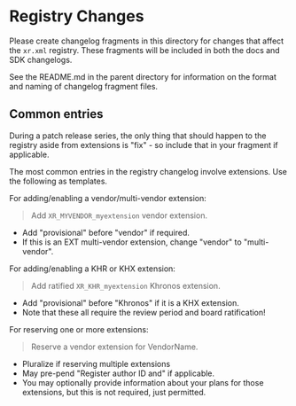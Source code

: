 # Registry Changes

Please create changelog fragments in this directory for changes that affect the
`xr.xml` registry. These fragments will be included in both the docs and SDK
changelogs.

See the README.md in the parent directory for information on the format and
naming of changelog fragment files.

## Common entries

During a patch release series, the only thing that should happen to the
registry aside from extensions is "fix" - so include that in your fragment if
applicable.

The most common entries in the registry changelog involve extensions. Use the
following as templates.

For adding/enabling a vendor/multi-vendor extension:

> Add `XR_MYVENDOR_myextension` vendor extension.

- Add "provisional" before "vendor" if required.
- If this is an EXT multi-vendor extension, change "vendor" to "multi-vendor".

For adding/enabling a KHR or KHX extension:

> Add ratified `XR_KHR_myextension` Khronos extension.

- Add "provisional" before "Khronos" if it is a KHX extension.
- Note that these all require the review period and board ratification!

For reserving one or more extensions:

> Reserve a vendor extension for VendorName.

- Pluralize if reserving multiple extensions
- May pre-pend "Register author ID and" if applicable.
- You may optionally provide information about your plans for those extensions,
  but this is not required, just permitted.
